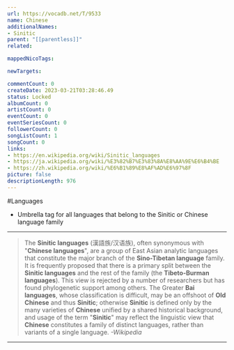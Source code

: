 ```yaml
---
url: https://vocadb.net/T/9533
name: Chinese
additionalNames: 
- Sinitic
parent: "[[parentless]]"
related:

mappedNicoTags:

newTargets:

commentCount: 0
createDate: 2023-03-21T03:28:46.49
status: Locked
albumCount: 0
artistCount: 0
eventCount: 0
eventSeriesCount: 0
followerCount: 0
songListCount: 1
songCount: 0
links: 
- https://en.wikipedia.org/wiki/Sinitic_languages
- https://ja.wikipedia.org/wiki/%E3%82%B7%E3%83%8A%E8%AA%9E%E6%B4%BE
- https://zh.wikipedia.org/wiki/%E6%B1%89%E8%AF%AD%E6%97%8F
picture: false
descriptionLength: 976
---
```


#Languages

- Umbrella tag for all languages that belong to the Sinitic or Chinese language family

___

> The **Sinitic languages** (漢語族/汉语族), often synonymous with "**Chinese languages**", are a group of East Asian analytic languages that constitute the major branch of the **Sino-Tibetan language** family.
It is frequently proposed that there is a primary split between the **Sinitic languages** and the rest of the family (the **Tibeto-Burman languages**).
This view is rejected by a number of researchers but has found phylogenetic support among others.
The Greater **Bai languages**, whose classification is difficult, may be an offshoot of **Old Chinese** and thus **Sinitic**; otherwise **Sinitic** is defined only by the many varieties of **Chinese** unified by a shared historical background, and usage of the term "**Sinitic**" may reflect the linguistic view that **Chinese** constitutes a family of distinct languages, rather than variants of a single language.
*-Wikipedia*

---

